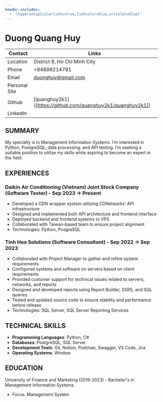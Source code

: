 ```yaml
---
header-includes:
  - '\hypersetup{colorlinks=true,linkcolor=blue,urlcolor=blue}'
---
```


# Duong Quang Huy

| **Contact**      | **Links**                                                      |
|------------------|----------------------------------------------------------------|
| Location         | District 8, Ho Chi Minh City                                   |
| Phone            | +84898214791                                                   |
| Email            | duonghuy@gmail.com                                             |
| Personal Site    |                                    |
| Github           | [quanghuy2k1] ([https://github.com/quanghuy2k1/quanghuy2k1])   |
| LinkedIn         |                                                    |

## SUMMARY
My specialty is in Management Information Systems. I’m interested in Python, PostgreSQL, data processing, and API testing. I’m seeking a suitable position to utilize my skills while aspiring to become an expert in the field.

## EXPERIENCES

### Daikin Air Conditioning (Vietnam) Joint Stock Company (Software Tester) - Sep 2023 -> Present
- Developed a CDN wrapper system utilizing CDNetworks’ API infrastructure
- Designed and implemented both API architecture and frontend interface
- Deployed backend and frontend systems to VPS
- Collaborated with Taiwan-based team to ensure project alignment
- Technologies: Python, PosgreSQL

### Tinh Hoa Solutions (Software Consultant) - Sep 2022 -> Sep 2023
- Collaborated with Project Manager to gather and refine system requirements
- Configured systems and software on servers based on client requirements
- Provided customer support for technical issues related to servers, networks, and reports
- Designed and developed reports using Report Builder, SSRS, and SQL queries
- Tested and updated source code to ensure stability and performance before release
- Technologies: SQL Server, SQL Server Reporting Services

## TECHNICAL SKILLS
- **Programming Languages**: Python, C#
- **Databases**: PostgreSQL, SQL Server
- **Development Tools**: Git, Notion, Postman, Swagger, VS Code, Jira
- **Operating Systems**: Window

## EDUCATION
University of Finance and Marketing (2019-2023) - Bachelor's in Management Information Systems
- Focus: Management System
